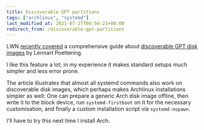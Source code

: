 ```yaml
---
title: Discoverable GPT partitions
tags: ["archlinux", "systemd"]
last_modified_at: 2021-07-27T09:56:23+00:00
redirect_from: /discoverable-gpt-partitions
---
```


LWN [recently covered](https://lwn.net/Articles/859240/) a comprehensive guide about [discoverable GPT disk images](http://0pointer.net/blog/the-wondrous-world-of-discoverable-gpt-disk-images.html) by Lennart Poettering.

<!--more-->

I like this feature a lot; in my experience it makes standard setups much simpler and less error prone.

The article illustrates that almost all systemd commands also work on discoverable disk images, which perhaps makes Archlinux installations simpler as well: One can prepare a generic Arch disk image offline, then write it to the block device, run `systemd-firstboot` on it for the necessary customisation, and finally a custom installation script via `systemd-nspawn`.

I'll have to try this next time I install Arch.
